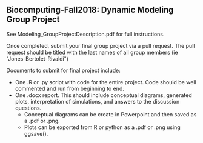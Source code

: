 ## Biocomputing-Fall2018: Dynamic Modeling Group Project

See Modeling_GroupProjectDescription.pdf for full instructions.

Once completed, submit your final group project via a pull request. The pull request should be titled with the last names of all group members (ie "Jones-Bertolet-Rivaldi")

Documents to submit for final project include:
- One .R or .py script with code for the entire project. Code should be well commented and run from beginning to end. 
- One .docx report. This should include conceptual diagrams, generated plots, interpretation of simulations, and answers to the discussion questions. 
  - Conceptual diagrams can be create in Powerpoint and then saved as a .pdf or .png. 
  - Plots can be exported from R or python as a .pdf or .png using ggsave(). 
